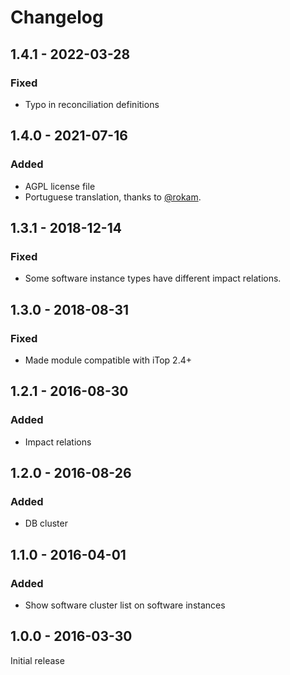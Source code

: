 Changelog
=========

## 1.4.1 - 2022-03-28
### Fixed
- Typo in reconciliation definitions

## 1.4.0 - 2021-07-16
### Added
- AGPL license file
- Portuguese translation, thanks to [@rokam](https://www.transifex.com/user/profile/rokam/).

## 1.3.1 - 2018-12-14
### Fixed
- Some software instance types have different impact relations.

## 1.3.0 - 2018-08-31
### Fixed
- Made module compatible with iTop 2.4+

## 1.2.1 - 2016-08-30
### Added
- Impact relations

## 1.2.0 - 2016-08-26
### Added
- DB cluster

## 1.1.0 - 2016-04-01
### Added
- Show software cluster list on software instances

## 1.0.0 - 2016-03-30
Initial release
